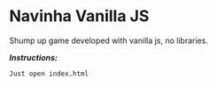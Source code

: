 # Navinha Vanilla JS

Shump up game developed with vanilla js, no libraries.

***Instructions:***

```
Just open index.html
```
